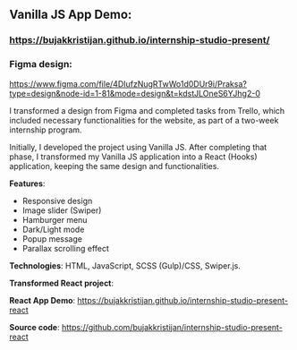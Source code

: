 ## Vanilla JS App Demo:
### https://bujakkristijan.github.io/internship-studio-present/

### Figma design:
https://www.figma.com/file/4DIufzNugRTwWo1d0DUr9i/Praksa?type=design&node-id=1-81&mode=design&t=kdstJLOneS6YJhg2-0

I transformed a design from Figma and completed tasks from Trello, which included necessary functionalities for the website, as part of a two-week internship program.

Initially, I developed the project using Vanilla JS. After completing that phase, I transformed my Vanilla JS application into a React (Hooks) application, keeping the same design and functionalities.

**Features**: 

 - Responsive design
 - Image slider (Swiper)
 - Hamburger menu 
 - Dark/Light mode
 - Popup message 
 - Parallax scrolling effect

**Technologies**: HTML, JavaScript, SCSS (Gulp)/CSS, Swiper.js.

**Transformed React project**:

**React App Demo**: https://bujakkristijan.github.io/internship-studio-present-react

**Source code**: https://github.com/bujakkristijan/internship-studio-present-react 
